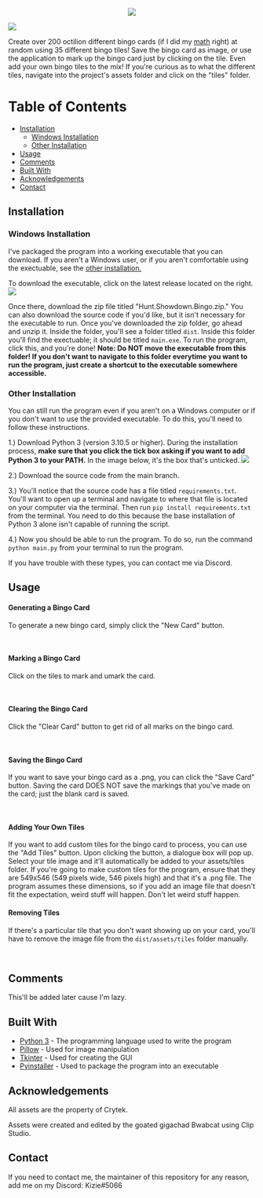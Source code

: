 <p align="center">
  <img src="https://cdn.discordapp.com/attachments/886341235768442922/1002149841457127504/Screenshot_2022-07-27_001548-removebg-preview.png" />
</p>

![](https://cdn.discordapp.com/attachments/886341235768442922/1002183410665668659/unknown.png)

Create over 200 octilion different bingo cards (if I did my [math](https://github.com/catzAreVeryCute/huntshowdown-bingo/issues/1) right) at random using 35 different bingo tiles! Save the bingo card as image, or use the application to mark up the bingo card just by clicking on the tile. Even add your own bingo tiles to the mix! If you're curious as to what the different tiles, navigate into the project's assets folder and click on the "tiles" folder.


# Table of Contents

* [Installation](#install)
  * [Windows Installation](#windows)
  * [Other Installation](#other)
* [Usage](#usage)
* [Comments](#comments)
* [Built With](#builtwith)
* [Acknowledgements](#ack)
* [Contact](#contact)

<a name="install"></a>
## Installation

<a name="windows"></a>
### Windows Installation
I've packaged the program into a working executable that you can download. If you aren't a Windows user, or if you aren't comfortable using the exectuable, see the [other installation.](#other)

To download the executable, click on the latest release located on the right. 
![](https://cdn.discordapp.com/attachments/886341235768442922/1002195074198798436/unknown.png)

Once there, download the zip file titled "Hunt.Showdown.Bingo.zip." You can also download the source code if you'd like, but it isn't necessary for the executable to run. Once you've downloaded the zip folder, go ahead and unzip it. Inside the folder, you'll see a folder titled `dist`. Inside this folder you'll find the exectuable; it should be titled `main.exe`. To run the program, click this, and you're done! **Note: Do NOT move the executable from this folder! If you don't want to navigate to this folder everytime you want to run the program, just create a shortcut to the executable somewhere accessible.**

<a name="other"></a>
### Other Installation
You can still run the program even if you aren't on a Windows computer or if you don't want to use the provided executable. To do this, you'll need to follow these instructions. 

1.) Download Python 3 (version 3.10.5 or higher). During the installation process, **make sure that you click the tick box asking if you want to add Python 3 to your PATH.** In the image below, it's the box that's unticked. 
![](https://docs.python.org/3/_images/win_installer.png)

2.) Download the source code from the main branch. 

3.) You'll notice that the source code has a file titled `requirements.txt`. You'll want to open up a terminal and navigate to where that file is located on your computer via the terminal. Then run `pip install requirements.txt` from the terminal. You need to do this because the base installation of Python 3 alone isn't capable of running the script. 

4.) Now you should be able to run the program. To do so, run the command `python main.py` from your terminal to run the program. 

If you have trouble with these types, you can contact me via Discord. 


<a name="usage"></a>
## Usage

#### Generating a Bingo Card
To generate a new bingo card, simply click the "New Card" button. 

<br>

#### Marking a Bingo Card
Click on the tiles to mark and umark the card. 

<br>

#### Clearing the Bingo Card
Click the "Clear Card" button to get rid of all marks on the bingo card.

<br>

#### Saving the Bingo Card
If you want to save your bingo card as a .png, you can click the "Save Card" button. Saving the card DOES NOT save the markings that you've made on the card; just the blank card is saved.

<br>

#### Adding Your Own Tiles
If you want to add custom tiles for the bingo card to process, you can use the "Add Tiles" button. Upon clicking the button, a dialogue box will pop up. Select your tile image and it'll automatically be added to your assets/tiles folder. If you're going to make custom tiles for the program, ensure that they are 549x546 (549 pixels wide, 546 pixels high) and that it's a .png file. The program assumes these dimensions, so if you add an image file that doesn't fit the expectation, weird stuff will happen. Don't let weird stuff happen. 

#### Removing Tiles
If there's a particular tile that you don't want showing up on your card, you'll have to remove the image file from the `dist/assets/tiles` folder manually. 

<br>

<a name="comments"></a>
## Comments 
This'll be added later cause I'm lazy.

<a name="builtwith"></a>
## Built With
* [Python 3](https://www.python.org/downloads/) - The programming language used to write the program
* [Pillow](https://python-pillow.org/) - Used for image manipulation
* [Tkinter](https://docs.python.org/3/library/tkinter.html) - Used for creating the GUI
* [Pyinstaller](https://pyinstaller.org/en/stable/) - Used to package the program into an executable

<a name="ack"></a>
## Acknowledgements 
All assets are the property of Crytek. 

Assets were created and edited by the goated gigachad Bwabcat using Clip Studio. 

## Contact 
If you need to contact me, the maintainer of this repository for any reason, add me on my Discord: Kizie#5066
